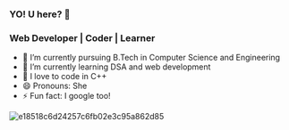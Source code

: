 ### YO! U here? 👋
### Web Developer | Coder | Learner
- 🔭 I’m currently pursuing B.Tech in Computer Science and Engineering
- 🌱 I’m currently learning DSA and web development
- 🤔 I love to code in C++
- 😄 Pronouns: She
- ⚡ Fun fact: I google too!

![e18518c6d24257c6fb02e3c95a862d85](https://user-images.githubusercontent.com/90148290/183714928-8be01669-a15a-4310-9803-871c274179df.gif)


<!--
**Antra-Gupta/Antra-Gupta** is a ✨ _special_ ✨ repository because its `README.md` (this file) appears on your GitHub profile.

Here are some ideas to get you started:


-->
